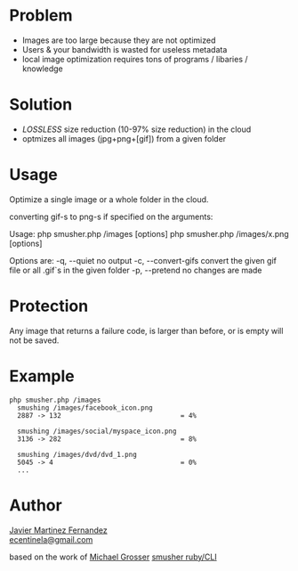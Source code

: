 Problem
=======
 - Images are too large because they are not optimized
 - Users & your bandwidth is wasted for useless metadata
 - local image optimization requires tons of programs / libaries / knowledge

Solution
========
 - *LOSSLESS* size reduction (10-97% size reduction) in the cloud
 - optmizes all images (jpg+png+[gif]) from a given folder

Usage
=====
Optimize a single image or a whole folder in the cloud.

converting gif-s to png-s if specified on the arguments:

Usage:
    php smusher.php /images [options]
    php smusher.php /images/x.png [options]

Options are:
    -q, --quiet                      no output
    -c, --convert-gifs               convert the given gif file or all .gif`s in the given folder
    -p, --pretend                    no changes are made


Protection
==========
Any image that returns a failure code, is larger than before, or is empty will not be saved.

Example
=======
    php smusher.php /images
      smushing /images/facebook_icon.png
      2887 -> 132                              = 4%

      smushing /images/social/myspace_icon.png
      3136 -> 282                              = 8%

      smushing /images/dvd/dvd_1.png
      5045 -> 4                                = 0%
      ...

Author
======
[Javier Martinez Fernandez](http://ecentinela.com)  
ecentinela@gmail.com

based on the work of [Michael Grosser](http://pragmatig.wordpress.com)
[smusher ruby/CLI](http://github.com/grosser/smusher)